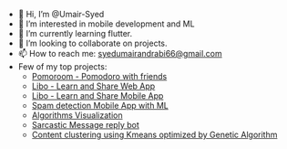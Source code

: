 - 👋 Hi, I’m @Umair-Syed
- 👀 I’m interested in mobile development and ML
- 🌱 I’m currently learning flutter.
- 💞️ I’m looking to collaborate on projects.
- 📫 How to reach me: syedumairandrabi66@gmail.com
- Few of my top projects:
  - [Pomoroom - Pomodoro with friends](https://play.google.com/store/apps/details?id=com.pomoroom.pomoroom)
  - [Libo - Learn and Share Web App](https://libo-web.vercel.app/)
  - [Libo - Learn and Share Mobile App](https://play.google.com/store/apps/details?id=com.skapps.android.liboapp)
  - [Spam detection Mobile App with ML](https://github.com/Umair-Syed/TheSystem_SpamDetection)
  - [Algorithms Visualization](https://github.com/Umair-Syed/Algorithms-Visualization)
  - [Sarcastic Message reply bot](https://nextjs-gpt3-hazel.vercel.app/)
  - [Content clustering using Kmeans optimized by Genetic Algorithm](https://github.com/Umair-Syed/Genetic_algorithm_KMeans_content_clustering)
  

<!---
Umair-Syed/Umair-Syed is a ✨ special ✨ repository because its `README.md` (this file) appears on your GitHub profile.
You can click the Preview link to take a look at your changes.
--->
